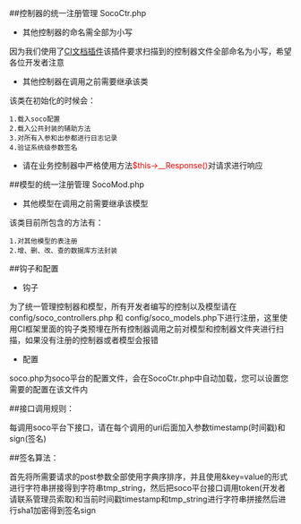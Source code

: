 ##控制器的统一注册管理
SocoCtr.php

* 其他控制器的命名需全部为小写

因为我们使用了[CI文档插件](http://ym1623.github.io/codeigniter_apidoc/codeigniter_apidoc/setup/setup.html)该插件要求扫描到的控制器文件全部命名为小写，希望各位开发者注意

* 其他控制器在调用之前需要继承该类

该类在初始化的时候会：

	1.载入soco配置
	2.载入公共封装的辅助方法
	3.对所有入参和出参都进行日志记录
	4.验证系统级参数签名
* 请在业务控制器中严格使用方法<font style="color:red">$this->__Response()</font>对请求进行响应

##模型的统一注册管理
SocoMod.php

* 其他模型在调用之前需要继承该模型

该类目前所包含的方法有：

	1.对其他模型的表注册
	2.增、删、改、查的数据库方法封装

##钩子和配置

* 钩子

为了统一管理控制器和模型，所有开发者编写的控制以及模型请在config/soco\_controllers.php 和 config/soco\_models.php下进行注册，这里使用CI框架里面的钩子类预埋在所有控制器调用之前对模型和控制器文件夹进行扫描，如果没有注册的控制器或者模型会报错

* 配置

soco.php为soco平台的配置文件，会在SocoCtr.php中自动加载，您可以设置您需要的配置在该文件内


##接口调用规则：

每调用soco平台下接口，请在每个调用的uri后面加入参数timestamp(时间戳)和sign(签名)

##签名算法：

首先将所需要请求的post参数全部使用字典序排序，并且使用&key=value的形式进行字符串拼接得到字符串tmp\_string，然后把soco平台接口调用token(开发者请联系管理员索取)和当前时间戳timestamp和tmp\_string进行字符串拼接然后进行sha1加密得到签名sign